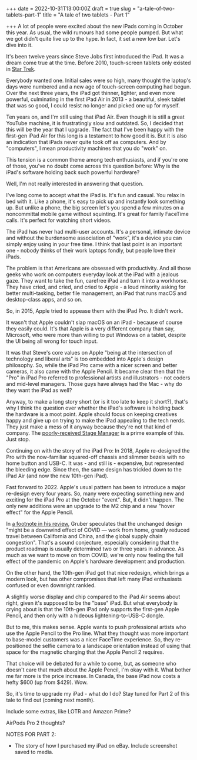+++
date = 2022-10-31T13:00:00Z
draft = true
slug = "a-tale-of-two-tablets-part-1"
title = "A tale of two tablets - Part 1"

+++
A lot of people were excited about the new iPads coming in October this year. As usual, the wild rumours had some people pumped. But what we got didn't quite live up to the hype. In fact, it set a new low bar. Let's dive into it.

It's been twelve years since Steve Jobs first introduced the iPad. It was a dream come true at the time. Before 2010, touch-screen tablets only existed in [Star Trek](https://youtu.be/yVqHoGKQXLI).

Everybody wanted one. Initial sales were so high, many thought the laptop's days were numbered and a new age of touch-screen computing had begun. Over the next three years, the iPad got thinner, lighter, and even more powerful, culminating in the first iPad Air  in 2013 - a beautiful, sleek tablet that was so good, I could resist no longer and picked one up for myself.

Ten years on, and I'm still using that iPad Air. Even though it is still a great YouTube machine, it is frustratingly slow and outdated. So, I decided that this will be the year that I upgrade. The fact that I've been happy with the first-gen iPad Air for this long is a testament to how good it is. But it is also an indication that iPads never quite took off as computers. And by "computers", I mean productivity machines that you do "work" on.

This tension is a common theme among tech enthusiasts, and if you're one of those, you've no doubt come across this question before: Why is the iPad's software holding back such powerful hardware?

Well, I'm not really interested in answering that question.

<!--more-->

I've long come to accept what the iPad is. It's fun and casual. You relax in bed with it. Like a phone, it's easy to pick up and instantly look something up. But unlike a phone, the big screen let's you spend a few minutes on a noncommittal mobile game without squinting. It's great for family FaceTime calls. It's perfect for watching short videos.

The iPad has never had multi-user accounts. It's a personal, intimate device and without the  burdensome association of "work", it's a device you can simply enjoy using in your free time. I think that last point is an important one - nobody thinks of their work laptops fondly, but people love their iPads.

The problem is that Americans are obsessed with productivity. And all those geeks who work on computers everyday look at the iPad with a jealous gaze. They want to take the fun, carefree iPad and turn it into a workhorse. They have cried, and cried, and cried to Apple - a loud minority asking for better multi-tasking, better file management, an iPad that runs macOS and desktop-class apps, and so on.

So, in 2015, Apple tried to appease them with the iPad Pro. It didn't work.

It wasn't that Apple couldn't slap macOS on an iPad - because of course they easily could. It's that Apple is a very different company than say, Microsoft, who were more than willing to put Windows on a tablet, despite the UI being all wrong for touch input.

It was that Steve's core values on Apple "being at the intersection of technology and liberal arts" is too embedded into Apple's design philosophy. So, while the iPad Pro came with a nicer screen and better cameras, it also came with the Apple Pencil. It became clear then that the "Pro" in iPad Pro referred to professional artists and illustrators - not coders and mid-level managers. Those guys have always had the Mac - why do they want the iPad as well?

Anyway, to make a long story short (or is it too late to keep it short?), that's why I think the question over whether the iPad's software is holding back the hardware is a moot point. Apple should focus on keeping creatives happy and give up on trying to make the iPad appealing to the tech nerds. They just make a mess of it anyway because they're not that kind of company. The [poorly-received Stage Manager](https://www.macrumors.com/2022/10/25/stage-manager-criticized-as-ipados-16-released/) is a prime example of this. Just stop.

Continuing on with the story of the iPad Pro: In 2018, Apple re-designed the Pro with the now-familiar squared-off chassis and slimmer bezels with no home button and USB-C. It was - and still is - expensive, but represented the bleeding edge. Since then, the same design has trickled down to the iPad Air (and now the new 10th-gen iPad).

Fast forward to 2022. Apple's usual pattern has been to introduce a major re-design every four years. So, many were expecting something new and exciting for the iPad Pro at the October "event". But, it didn't happen. The only new additions were an upgrade to the M2 chip and a new "hover effect" for the Apple Pencil.

In [a footnote in his review](https://daringfireball.net/2022/10/the_2022_ipad#fn1-2022-10-26), Gruber speculates that the unchanged design "might be a downwind effect of COVID — work from home, greatly reduced travel between California and China, and the global supply chain congestion". That's a sound conjecture, especially considering that the product roadmap is usually determined two or three years in advance. As much as we want to move on from COVID, we're only now feeling the full effect of the pandemic on Apple's hardware development and production.

On the other hand, the 10th-gen iPad got that nice redesign, which brings a modern look, but has other compromises that left many iPad enthusiasts confused or even downright rankled.

A slightly worse display and chip compared to the iPad Air seems about right, given it's supposed to be the "base" iPad. But what everybody is crying about is that the 10th-gen iPad only supports the first-gen Apple Pencil, and then only with a hideous lightening-to-USB-C dongle.

But to me, this makes sense. Apple wants to push professional artists who use the Apple Pencil to the Pro line. What they thought was more important to base-model customers was a nicer FaceTime experience. So, they re-positioned the selfie camera to a landscape orientation instead of using that space for the magnetic charging that the Apple Pencil 2 requires.

That choice will be debated for a while to come, but, as someone who doesn't care that much about the Apple Pencil, I'm okay with it. What bother me far more is the price increase. In Canada, the base iPad now costs a hefty $600 (up from $429). Wow.

So, it's time to upgrade my iPad - what do I do? Stay tuned for Part 2 of this tale to find out (coming next month).

Include some extras, like LOTR and Amazon Prime?

AirPods Pro 2 thoughts?

NOTES FOR PART 2:

* The story of how I purchased my iPad on eBay. Include screenshot saved to media.
